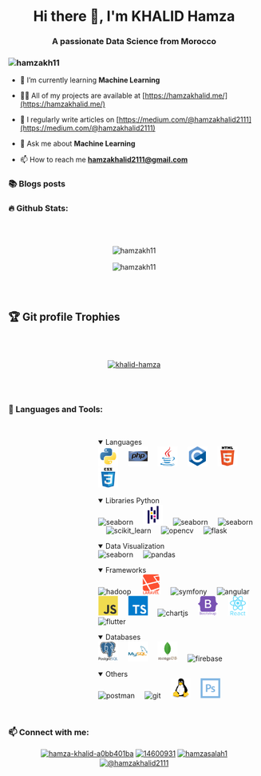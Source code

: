 <h1 align="center">Hi there 👋, I'm KHALID Hamza</h1>
<h3 align="center">A passionate Data Science from Morocco</h3>


### <p align="left"> <img src="https://komarev.com/ghpvc/?username=hamzakh11&label=Profile%20views&color=0e75b6&style=flat" alt="hamzakh11" /> </p>

- 🌱 I’m currently learning **Machine Learning**

- 👨‍💻 All of my projects are available at [https://hamzakhalid.me/](https://hamzakhalid.me/)

- 📝 I regularly write articles on [https://medium.com/@hamzakhalid2111](https://medium.com/@hamzakhalid2111)

- 💬 Ask me about **Machine Learning**

- 📫 How to reach me **hamzakhalid2111@gmail.com**

### 📚 Blogs posts
### <!-- BLOG-POST-LIST:START -->
### <!-- BLOG-POST-LIST:END -->

<h3 align="left">🔥 Github Stats:</h3>
<br>
<br>
<p align="center">
  <img align="center" src="https://github-readme-stats.vercel.app/api?username=hamzakh11&show_icons=true&theme=dracula" alt="hamzakh11" />
</p>

<p align="center">
  <img align="center" src="https://github-readme-streak-stats.herokuapp.com/?user=hamzakh11&theme=algolia" alt="hamzakh11" /></p>
<br>
<br>

## :trophy: Git profile Trophies
<br>
<br>
<p align="center"> 
  <a href="https://github.com/ryo-ma/github-profile-trophy">
    <img src="https://github-profile-trophy.vercel.app/?username=hamzakh11&layout=compact&theme=algolia" alt="khalid-hamza" />
  </a> 
</p>


<br>
<br>

<h3 align="left">🔨 Languages and Tools:</h3>
<p align="left"> 
  <br>
  
  <dl><dd><dl><dd><dl><dd><dl><dd>
  <details open style="margin-left:20px">
   <summary>Languages</summary>
      <img src="https://raw.githubusercontent.com/devicons/devicon/master/icons/python/python-original.svg" alt="python" width="40" height="40"/> 
      &nbsp;&nbsp;&nbsp;&nbsp;<img src="https://raw.githubusercontent.com/devicons/devicon/master/icons/php/php-original.svg" alt="php" width="40" height="40"/> 
      &nbsp;&nbsp;&nbsp;&nbsp;<img src="https://raw.githubusercontent.com/devicons/devicon/master/icons/java/java-original.svg" alt="java" width="40" height="40"/>
      &nbsp;&nbsp;&nbsp;&nbsp;<img src="https://raw.githubusercontent.com/devicons/devicon/master/icons/c/c-original.svg" alt="c" width="40" height="40"/>
    &nbsp;&nbsp;&nbsp;&nbsp;<img src="https://raw.githubusercontent.com/devicons/devicon/master/icons/html5/html5-original-wordmark.svg" alt="html5" width="40" height="40"/>
    &nbsp;&nbsp;&nbsp;&nbsp;<img src="https://raw.githubusercontent.com/devicons/devicon/master/icons/css3/css3-original-wordmark.svg" alt="css3" width="40" height="40"/> 
  </details>
  </dd></dl></dd></dl></dd></dl></dd></dl>
  
  
  <dl><dd><dl><dd><dl><dd><dl><dd>
  <details open style="margin-left:20px">
   <summary>Libraries Python</summary> 
      <img src="https://numpy.org/images/logo.svg" alt="seaborn" width="40" height="40"/>
      &nbsp;&nbsp;&nbsp;&nbsp;<img src="https://raw.githubusercontent.com/devicons/devicon/2ae2a900d2f041da66e950e4d48052658d850630/icons/pandas/pandas-original.svg" alt="pandas" width="40" height="40"/>  
      &nbsp;&nbsp;&nbsp;&nbsp;<img src="https://matplotlib.org/_static/images/documentation.svg" alt="seaborn" width="40" height="40"/> 
      &nbsp;&nbsp;&nbsp;&nbsp;<img src="https://seaborn.pydata.org/_images/logo-mark-lightbg.svg" alt="seaborn" width="40" height="40"/> 
      &nbsp;&nbsp;&nbsp;&nbsp;<img src="https://upload.wikimedia.org/wikipedia/commons/0/05/Scikit_learn_logo_small.svg" alt="scikit_learn" width="40" height="40"/>
      &nbsp;&nbsp;&nbsp;&nbsp;<img src="https://www.vectorlogo.zone/logos/opencv/opencv-icon.svg" alt="opencv" width="40" height="40"/> 
      &nbsp;&nbsp;&nbsp;&nbsp;<img src="https://www.vectorlogo.zone/logos/pocoo_flask/pocoo_flask-icon.svg" alt="flask" width="40" height="40"/> 
  </details>
  </dd></dl></dd></dl></dd></dl></dd></dl>
  
  <dl><dd><dl><dd><dl><dd><dl><dd>
  <details open style="margin-left:20px">
   <summary>Data Visualization</summary> 
      <img src="https://www.mydral.com/wp-content/uploads/2019/02/Tableau-Logo-1.png" alt="seaborn" width="60" height="40"/>
      &nbsp;&nbsp;&nbsp;&nbsp;<img src="https://logos-marques.com/wp-content/uploads/2022/08/Microsoft-Power-BI-Logo.png" alt="pandas" width="60" height="40"/> 
  </details>
  </dd></dl></dd></dl></dd></dl></dd></dl>
  
  <dl><dd><dl><dd><dl><dd><dl><dd>
  <details open style="margin-left:20px">
     <summary>Frameworks</summary>
          <img src="https://www.vectorlogo.zone/logos/apache_hadoop/apache_hadoop-icon.svg" alt="hadoop" width="40" height="40"/> 
          &nbsp;&nbsp;&nbsp;&nbsp;<img src="https://raw.githubusercontent.com/devicons/devicon/master/icons/laravel/laravel-plain-wordmark.svg" alt="laravel" width="40" height="40"/>
         &nbsp;&nbsp;&nbsp;&nbsp;<img src="https://symfony.com/logos/symfony_black_03.svg" alt="symfony" width="40" height="40"/> 
         &nbsp;&nbsp;&nbsp;&nbsp;<img src="https://angular.io/assets/images/logos/angular/angular.svg" alt="angular" width="40" height="40"/>
         &nbsp;&nbsp;&nbsp;&nbsp;<img src="https://raw.githubusercontent.com/devicons/devicon/master/icons/javascript/javascript-original.svg" alt="javascript" width="40" height="40"/>
         &nbsp;&nbsp;&nbsp;&nbsp;<img src="https://raw.githubusercontent.com/devicons/devicon/master/icons/typescript/typescript-original.svg" alt="typescript" width="40" height="40"/>
         &nbsp;&nbsp;&nbsp;&nbsp;<img src="https://www.chartjs.org/media/logo-title.svg" alt="chartjs" width="40" height="40"/> 
         &nbsp;&nbsp;&nbsp;&nbsp;<img src="https://raw.githubusercontent.com/devicons/devicon/master/icons/bootstrap/bootstrap-plain-wordmark.svg" alt="bootstrap" width="40" height="40"/>
         &nbsp;&nbsp;&nbsp;&nbsp;<img src="https://raw.githubusercontent.com/devicons/devicon/master/icons/react/react-original-wordmark.svg" alt="react" width="40" height="40"/>
         &nbsp;&nbsp;&nbsp;&nbsp;<img src="https://www.vectorlogo.zone/logos/flutterio/flutterio-icon.svg" alt="flutter" width="40" height="40"/> 
    </dd></dl></dd></dl></dd></dl></dd></dl>
  </details>
  
  <dl><dd><dl><dd><dl><dd><dl><dd>
  <details open style="margin-left:20px">
    <summary>Databases</summary>
        <img src="https://raw.githubusercontent.com/devicons/devicon/master/icons/postgresql/postgresql-original-wordmark.svg" alt="postgresql" width="40" height="40"/>
        &nbsp;&nbsp;&nbsp;&nbsp;<img src="https://raw.githubusercontent.com/devicons/devicon/master/icons/mysql/mysql-original-wordmark.svg" alt="mysql" width="40" height="40"/> 
        &nbsp;&nbsp;&nbsp;&nbsp;<img src="https://raw.githubusercontent.com/devicons/devicon/master/icons/mongodb/mongodb-original-wordmark.svg" alt="mongodb" width="40" height="40"/>
        &nbsp;&nbsp;&nbsp;&nbsp;<img src="https://www.vectorlogo.zone/logos/firebase/firebase-icon.svg" alt="firebase" width="40" height="40"/> 
  </details>
  </dd></dl></dd></dl></dd></dl></dd></dl>
  
  
<dl><dd><dl><dd><dl><dd><dl><dd>
  <details open style="margin-left:20px">
    <summary>Others</summary>
        <img src="https://www.vectorlogo.zone/logos/getpostman/getpostman-icon.svg" alt="postman" width="40" height="40"/> 
        &nbsp;&nbsp;&nbsp;&nbsp;<img src="https://www.vectorlogo.zone/logos/git-scm/git-scm-icon.svg" alt="git" width="40" height="40"/> 
        &nbsp;&nbsp;&nbsp;&nbsp;<img src="https://raw.githubusercontent.com/devicons/devicon/master/icons/linux/linux-original.svg" alt="linux" width="40" height="40"/> 
        &nbsp;&nbsp;&nbsp;&nbsp;<img src="https://raw.githubusercontent.com/devicons/devicon/master/icons/photoshop/photoshop-line.svg" alt="photoshop" width="40" height="40"/>
  </details>
  </dd></dl></dd></dl></dd></dl></dd></dl>
    
  <br>
</p>

<h3 align="left">📫 Connect with me:</h3>
<p align="center">
<a href="https://linkedin.com/in/hamza-khalid-a0bb401ba" target="blank"><img align="center" src="https://raw.githubusercontent.com/rahuldkjain/github-profile-readme-generator/master/src/images/icons/Social/linked-in-alt.svg" alt="hamza-khalid-a0bb401ba" height="30" width="40" /></a>
<a href="https://stackoverflow.com/users/14600931" target="blank"><img align="center" src="https://raw.githubusercontent.com/rahuldkjain/github-profile-readme-generator/master/src/images/icons/Social/stack-overflow.svg" alt="14600931" height="30" width="40" /></a>
<a href="https://kaggle.com/hamzasalah1" target="blank"><img align="center" src="https://raw.githubusercontent.com/rahuldkjain/github-profile-readme-generator/master/src/images/icons/Social/kaggle.svg" alt="hamzasalah1" height="30" width="40" /></a>
<a href="https://medium.com/@hamzakhalid2111" target="blank"><img align="center" src="https://raw.githubusercontent.com/rahuldkjain/github-profile-readme-generator/master/src/images/icons/Social/medium.svg" alt="@hamzakhalid2111" height="30" width="40" /></a>
</p>
